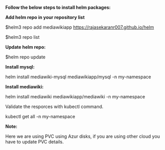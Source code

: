 **Follow the below steps to install helm packages:**

**Add helm repo in your repository list**

$helm3 repo add mediawikiapp https://rajasekaranr007.github.io/helm

$helm3 repo list

**Update helm repo:**

$helm repo update 

**Install mysql:**

helm install mediawiki-mysql mediawikiapp/mysql -n my-namespace

**Install mediawiki:**

helm install mediawiki mediawikiapp/mediawiki -n my-namespace

Validate the resporces with kubectl command.

kubectl get all -n my-namespace


**Note:**
  
  Here we are using PVC using Azur disks, if you are using other cloud you have to update PVC details.
